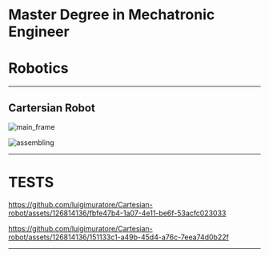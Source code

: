 # Master Degree in Mechatronic Engineer

# Robotics

----------------------------

## Cartersian Robot



![main_frame](https://github.com/luigimuratore/Cartesian-robot/assets/126814136/f06a9e45-4e02-4226-a2ec-7a7057c06556)

![assembling](https://github.com/luigimuratore/Cartesian-robot/assets/126814136/61764a3f-b96e-4f55-9e3f-6e439afe842b)

-----------------------------

# TESTS

https://github.com/luigimuratore/Cartesian-robot/assets/126814136/fbfe47b4-1a07-4e11-be6f-53acfc023033


https://github.com/luigimuratore/Cartesian-robot/assets/126814136/151133c1-a49b-45d4-a76c-7eea74d0b22f



----------------------------

